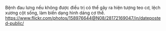 Bệnh đau lưng nếu không được điều trị có thể gây ra hiện tượng teo cơ, lệch xương cột sống, làm biến dạng hình dáng cơ thể.
https://www.flickr.com/photos/158976644@N08/28172169047/in/dateposted-public/
